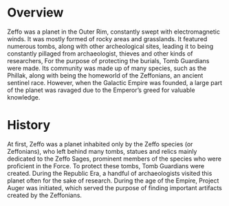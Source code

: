 # Overview

Zeffo was a planet in the Outer Rim, constantly swept with electromagnetic winds.
It was mostly formed of rocky areas and grasslands.
It featured numerous tombs, along with other archeological sites, leading it to being constantly pillaged from archaeologist, thieves and other kinds of researchers, For the purpose of protecting the burials, Tomb Guardians were made.
Its community was made up of many species, such as the Phillak, along with being the homeworld of the Zeffonians, an ancient sentinel race.
However, when the Galactic Empire was founded, a large part of the planet was ravaged due to the Emperor’s greed for valuable knowledge.

# History

At first, Zeffo was a planet inhabited only by the Zeffo species (or Zeffonians), who left behind many tombs, statues and relics mainly dedicated to the Zeffo Sages, prominent members of the species who were proficient in the Force.
To protect these tombs, Tomb Guardians were created.
During the Republic Era, a handful of archaeologists visited this planet often for the sake of research.
During the age of the Empire, Project Auger was initiated, which served the purpose of finding important artifacts created by the Zeffonians.
